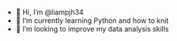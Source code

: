 - 👋 Hi, I’m @liampjh34
- 🧠 I’m currently learning Python and how to knit
- 🌱 I’m looking to improve my data analysis skills

<!---
liampjh34/liampjh34 is a ✨ special ✨ repository because its `README.md` (this file) appears on your GitHub profile.
You can click the Preview link to take a look at your changes.
--->
